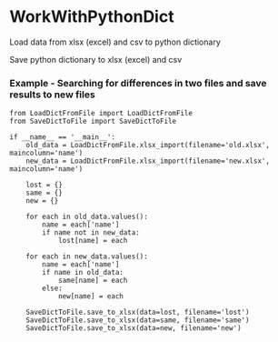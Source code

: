 # WorkWithPythonDict
Load data from xlsx (excel) and csv to python dictionary

Save python dictionary to xlsx (excel) and csv

### Example - Searching for differences in two files and save results to new files

```
from LoadDictFromFile import LoadDictFromFile
from SaveDictToFile import SaveDictToFile

if __name__ == '__main__':
    old_data = LoadDictFromFile.xlsx_import(filename='old.xlsx', maincolumn='name')
    new_data = LoadDictFromFile.xlsx_import(filename='new.xlsx', maincolumn='name')

    lost = {}
    same = {}
    new = {}

    for each in old_data.values():
        name = each['name']
        if name not in new_data:
            lost[name] = each

    for each in new_data.values():
        name = each['name']
        if name in old_data:
            same[name] = each
        else:
            new[name] = each

    SaveDictToFile.save_to_xlsx(data=lost, filename='lost')
    SaveDictToFile.save_to_xlsx(data=same, filename='same')
    SaveDictToFile.save_to_xlsx(data=new, filename='new')
```
